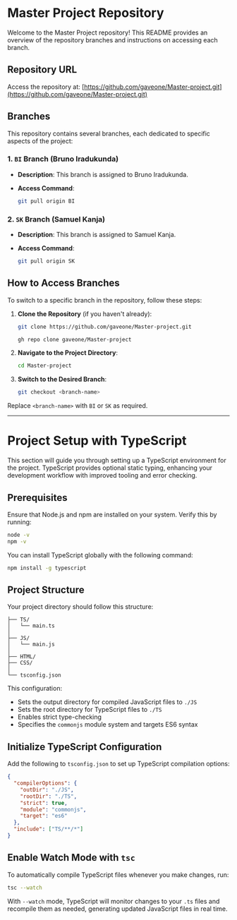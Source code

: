 

# Master Project Repository

Welcome to the Master Project repository! This README provides an overview of the repository branches and instructions on accessing each branch.

## Repository URL

Access the repository at: [https://github.com/gaveone/Master-project.git](https://github.com/gaveone/Master-project.git)

## Branches

This repository contains several branches, each dedicated to specific aspects of the project:

### 1. `BI` Branch (Bruno Iradukunda)

- **Description**: This branch is assigned to Bruno Iradukunda.
- **Access Command**:

   ```bash
   git pull origin BI
   ```

### 2. `SK` Branch (Samuel Kanja)

- **Description**: This branch is assigned to Samuel Kanja.
- **Access Command**:

   ```bash
   git pull origin SK
   ```

## How to Access Branches

To switch to a specific branch in the repository, follow these steps:

1. **Clone the Repository** (if you haven't already):

   ```bash
   git clone https://github.com/gaveone/Master-project.git
   ```

   ```bash
   gh repo clone gaveone/Master-project
   ```

2. **Navigate to the Project Directory**:

   ```bash
   cd Master-project
   ```

3. **Switch to the Desired Branch**:

   ```bash
   git checkout <branch-name>
   ```

Replace `<branch-name>` with `BI` or `SK` as required.

---

# Project Setup with TypeScript

This section will guide you through setting up a TypeScript environment for the project. TypeScript provides optional static typing, enhancing your development workflow with improved tooling and error checking.

## Prerequisites

Ensure that Node.js and npm are installed on your system. Verify this by running:

```bash
node -v
npm -v
```

You can install TypeScript globally with the following command:

```bash
npm install -g typescript
```

## Project Structure

Your project directory should follow this structure:

```
├── TS/
│   └── main.ts
│
├── JS/
│   └── main.js
│
├── HTML/
├── CSS/
│
└── tsconfig.json
```

This configuration:

- Sets the output directory for compiled JavaScript files to `./JS`
- Sets the root directory for TypeScript files to `./TS`
- Enables strict type-checking
- Specifies the `commonjs` module system and targets ES6 syntax

## Initialize TypeScript Configuration

Add the following to `tsconfig.json` to set up TypeScript compilation options:

```json
{
  "compilerOptions": {
    "outDir": "./JS",
    "rootDir": "./TS",
    "strict": true,
    "module": "commonjs",
    "target": "es6"
  },
  "include": ["TS/**/*"]
}
```

## Enable Watch Mode with `tsc`

To automatically compile TypeScript files whenever you make changes, run:

```bash
tsc --watch
```

With `--watch` mode, TypeScript will monitor changes to your `.ts` files and recompile them as needed, generating updated JavaScript files in real time.

